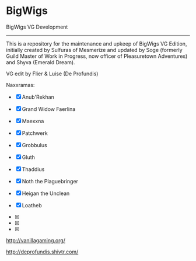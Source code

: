 BigWigs
========

BigWigs VG Development
___________________________

This is a repository for the maintenance and upkeep of BigWigs VG Edition, initially created by Sulfuras of Mesmerize and updated by Soge (formerly Guild Master of Work in Progress, now officer of Pleasuretown Adventures) and Shyva (Emerald Dream).

VG edit by Flier & Luise (De Profundis)

Naxxramas:
- [x] Anub'Rekhan
- [x] Grand Widow Faerlina
- [x] Maexxna
- [x] Patchwerk
- [x] Grobbulus

- [x] Gluth

- [x] Thaddius

- [x] Noth the Plaguebringer

- [x] Heigan the Unclean

- [x] Loatheb

- [x] 
- [x] 
- [x] 

http://vanillagaming.org/

http://deprofundis.shivtr.com/
